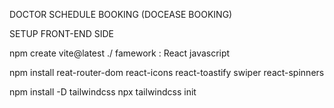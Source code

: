 DOCTOR SCHEDULE BOOKING (DOCEASE BOOKING) 


SETUP FRONT-END SIDE 


npm create vite@latest ./
famework : React 
javascript

npm install reat-router-dom react-icons react-toastify swiper react-spinners

npm install -D tailwindcss 
npx tailwindcss init
